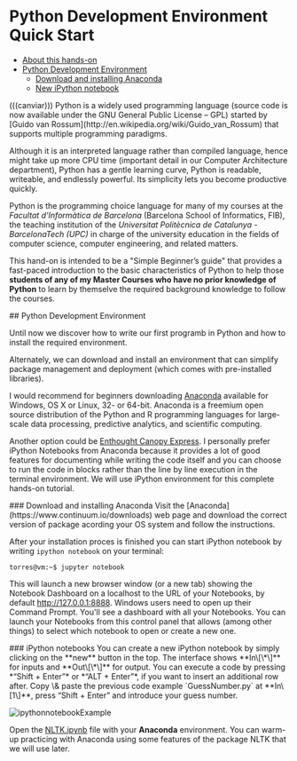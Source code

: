 # Python Development Environment Quick Start

* [About this hands-on](#about)
* [Python Development Environment](#environment)
    * [Download and installing Anaconda](#anaconda)
    * [New iPython notebook](#notebook)

<a name="about"/>
(((canviar))) Python is a widely used programming language (source code is now available under the GNU General Public License – GPL) started by [Guido van Rossum](http://en.wikipedia.org/wiki/Guido_van_Rossum) that supports multiple programming paradigms.

Although it is an interpreted language rather than compiled language, hence might take up more CPU time (important detail in our Computer Architecture department), Python has a gentle learning curve, Python is readable, writeable, and endlessly powerful. Its simplicity lets you become productive quickly. 

Python is the programming choice language for many of my courses at the *Facultat d'Informàtica de Barcelona*  (Barcelona School of Informatics, FIB), the teaching institution of the *Universitat Politècnica de Catalunya - BarcelonaTech (UPC)* in charge of the university education in the fields of computer science, computer engineering, and related matters.

This hand-on is intended to be a "Simple Beginner’s guide" that provides a fast-paced introduction to the basic characteristics of Python to help those **students of any of my Master Courses who have no prior knowledge of Python** to learn by themselve the required background knowledge to follow the courses.

<a name="environment"/>
## Python Development Environment
 
Until now we discover how to write our first programb in Python and how to install the required environment. 

Alternately, we can download and install an environment that can simplify package management and deployment (which comes with pre-installed libraries). 

I would recommend for beginners downloading [Anaconda](https://www.continuum.io/downloads) available for Windows, OS X or Linux, 32- or 64-bit. Anaconda is a freemium open source distribution of the Python and R programming languages for large-scale data processing, predictive analytics, and scientific computing.

Another option could be [Enthought Canopy Express](https://store.enthought.com/downloads/#default). I personally prefer iPython Notebooks from Anaconda because it provides a lot of good features for documenting while writing the code itself and you can choose to run the code in blocks rather than the line by line execution in the terminal environment. We will use iPython environment for this complete hands-on tutorial.

<a name="anaconda"/>
### Download and installing Anaconda
Visit the [Anaconda](https://www.continuum.io/downloads) web page and download the correct version of package acording your OS system and follow the instructions. 

After your installation proces is finished you can start iPython notebook by writing `ipython notebook` on your terminal:
``` 
torres@vm:~$ jupyter notebook

```


This will launch a new browser window (or a new tab) showing the Notebook Dashboard on a localhost to the URL of your Notebooks, by default http://127.0.0.1:8888. Windows users need to open up their Command Prompt. You'll see a dashboard with all your Notebooks. You can launch your Notebooks from this control panel that allows (among other things) to select which notebook to open or create a new one. 

<a name="notebook"/>
### iPython notebooks
You can create a new iPython notebook by simply clicking on the **new** button  in the top. The interface shows **In\[\*\]**  for inputs and **Out\[\*\]** for output. You can execute a code by pressing *“Shift + Enter”* or *“ALT + Enter”*, if you want to insert an additional row after.  Copy \& paste the previous code example `GuessNumber.py` at **In\[1\]**, press “Shift + Enter” and introduce your guess number.

![ipythonnotebookExample](https://github.com/jorditorresBCN/Python-Quick-Start/blob/master/img/ipythonnotebookExample.png)

Open the [NLTK.ipynb](https://github.com/jorditorresBCN/Python-Quick-Start/blob/master/NLTK.ipynb) file with your **Anaconda** environment. You can warm-up practicing with Anaconda using some features of the package NLTK that we will use later.

